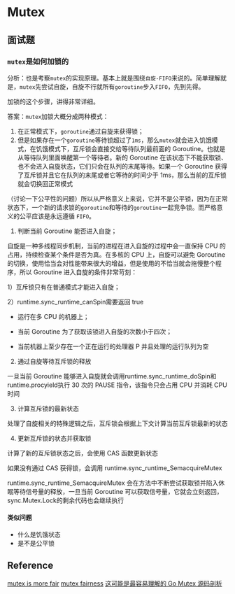 # Mutex 

## 面试题

### `mutex`是如何加锁的

分析：也是考察`mutex`的实现原理。基本上就是围绕`自旋-FIFO`来说的。简单理解就是，`mutex`先尝试自旋，自旋不行就所有`goroutine`步入`FIFO`，先到先得。

加锁的这个步骤，讲得非常详细。

答案：`mutex`加锁大概分成两种模式：
1. 在正常模式下，`goroutine`通过自旋来获得锁；
2. 但是如果存在一个`goroutine`等待锁超过了`1ms`，那么`mutex`就会进入饥饿模式，在饥饿模式下，互斥锁会直接交给等待队列最前面的 Goroutine。也就是从等待队列里面唤醒第一个等待者。新的 Goroutine 在该状态下不能获取锁、也不会进入自旋状态，它们只会在队列的末尾等待。如果一个 Goroutine 获得了互斥锁并且它在队列的末尾或者它等待的时间少于 1ms，那么当前的互斥锁就会切换回正常模式

（讨论一下公平性的问题）所以从严格意义上来说，它并不是公平锁，因为在正常状态下，一个新的请求锁的`goroutine`和等待的`goroutine`一起竞争锁。而严格意义的公平应该是永远遵循 `FIFO`。


1. 判断当前 Goroutine 能否进入自旋；

自旋是一种多线程同步机制，当前的进程在进入自旋的过程中会一直保持 CPU 的占用，持续检查某个条件是否为真。在多核的 CPU 上，自旋可以避免 Goroutine 的切换，使用恰当会对性能带来很大的增益，但是使用的不恰当就会拖慢整个程序，所以 Goroutine 进入自旋的条件非常苛刻：

1）互斥锁只有在普通模式才能进入自旋；

2）runtime.sync_runtime_canSpin需要返回 true

- 运行在多 CPU 的机器上；

- 当前 Goroutine 为了获取该锁进入自旋的次数小于四次；

- 当前机器上至少存在一个正在运行的处理器 P 并且处理的运行队列为空

2. 通过自旋等待互斥锁的释放

一旦当前 Goroutine 能够进入自旋就会调用runtime.sync_runtime_doSpin和runtime.procyield执行 30 次的 PAUSE 指令，该指令只会占用 CPU 并消耗 CPU 时间

3. 计算互斥锁的最新状态

处理了自旋相关的特殊逻辑之后，互斥锁会根据上下文计算当前互斥锁最新的状态

4. 更新互斥锁的状态并获取锁

计算了新的互斥锁状态之后，会使用 CAS 函数更新状态

如果没有通过 CAS 获得锁，会调用 runtime.sync_runtime_SemacquireMutex

runtime.sync_runtime_SemacquireMutex 会在方法中不断尝试获取锁并陷入休眠等待信号量的释放，一旦当前 Goroutine 可以获取信号量，它就会立刻返回，sync.Mutex.Lock的剩余代码也会继续执行
#### 类似问题
- 什么是饥饿状态
- 是不是公平锁


## Reference
[mutex is more fair](https://news.ycombinator.com/item?id=15096463)
[mutex fairness]()
[这可能是最容易理解的 Go Mutex 源码剖析](https://segmentfault.com/a/1190000039855697)
